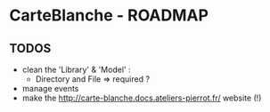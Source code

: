 CarteBlanche - ROADMAP
======================





## TODOS

-   clean the 'Library' & 'Model' :
    -   Directory and File => required ?
-   manage events
-   make the <http://carte-blanche.docs.ateliers-pierrot.fr/> website (!)